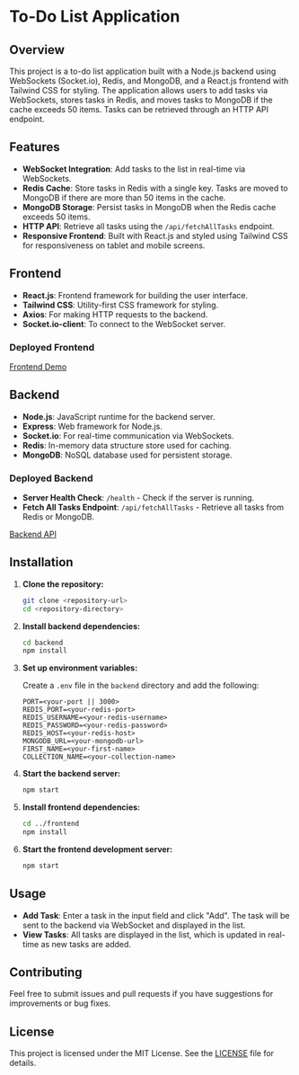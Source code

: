 # To-Do List Application

## Overview

This project is a to-do list application built with a Node.js backend using WebSockets (Socket.io), Redis, and MongoDB, and a React.js frontend with Tailwind CSS for styling. The application allows users to add tasks via WebSockets, stores tasks in Redis, and moves tasks to MongoDB if the cache exceeds 50 items. Tasks can be retrieved through an HTTP API endpoint.

## Features

- **WebSocket Integration**: Add tasks to the list in real-time via WebSockets.
- **Redis Cache**: Store tasks in Redis with a single key. Tasks are moved to MongoDB if there are more than 50 items in the cache.
- **MongoDB Storage**: Persist tasks in MongoDB when the Redis cache exceeds 50 items.
- **HTTP API**: Retrieve all tasks using the `/api/fetchAllTasks` endpoint.
- **Responsive Frontend**: Built with React.js and styled using Tailwind CSS for responsiveness on tablet and mobile screens.

## Frontend

- **React.js**: Frontend framework for building the user interface.
- **Tailwind CSS**: Utility-first CSS framework for styling.
- **Axios**: For making HTTP requests to the backend.
- **Socket.io-client**: To connect to the WebSocket server.

### Deployed Frontend

[Frontend Demo](https://fullstack-task-satan.vercel.app/)

## Backend

- **Node.js**: JavaScript runtime for the backend server.
- **Express**: Web framework for Node.js.
- **Socket.io**: For real-time communication via WebSockets.
- **Redis**: In-memory data structure store used for caching.
- **MongoDB**: NoSQL database used for persistent storage.

### Deployed Backend

- **Server Health Check**: `/health` - Check if the server is running.
- **Fetch All Tasks Endpoint**: `/api/fetchAllTasks` - Retrieve all tasks from Redis or MongoDB.

[Backend API](https://fullstack-task-satan.onrender.com)

## Installation

1. **Clone the repository:**

    ```bash
    git clone <repository-url>
    cd <repository-directory>
    ```

2. **Install backend dependencies:**

    ```bash
    cd backend
    npm install
    ```

3. **Set up environment variables:**

    Create a `.env` file in the `backend` directory and add the following:

    ```env
    PORT=<your-port || 3000>
    REDIS_PORT=<your-redis-port>
    REDIS_USERNAME=<your-redis-username>
    REDIS_PASSWORD=<your-redis-password>
    REDIS_HOST=<your-redis-host>
    MONGODB_URL=<your-mongodb-url>
    FIRST_NAME=<your-first-name>
    COLLECTION_NAME=<your-collection-name>
    ```

4. **Start the backend server:**

    ```bash
    npm start
    ```

5. **Install frontend dependencies:**

    ```bash
    cd ../frontend
    npm install
    ```

6. **Start the frontend development server:**

    ```bash
    npm start
    ```

## Usage

- **Add Task**: Enter a task in the input field and click "Add". The task will be sent to the backend via WebSocket and displayed in the list.
- **View Tasks**: All tasks are displayed in the list, which is updated in real-time as new tasks are added.

## Contributing

Feel free to submit issues and pull requests if you have suggestions for improvements or bug fixes.

## License

This project is licensed under the MIT License. See the [LICENSE](LICENSE) file for details.

